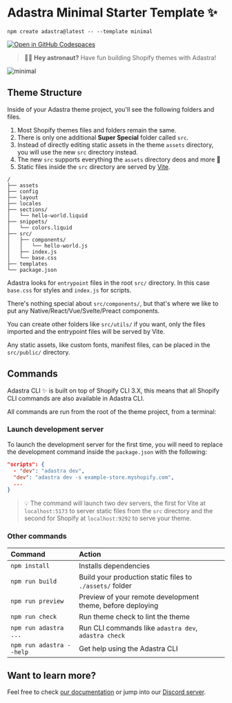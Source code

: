 # Adastra Minimal Starter Template ✨

```shell
npm create adastra@latest -- --template minimal
```

[![Open in GitHub Codespaces](https://github.com/codespaces/badge.svg)](https://github.com/codespaces/new?hide_repo_select=true&ref=main&repo=603560480)

> 🧑‍🚀 **Hey astronaut?** Have fun building Shopify themes with Adastra!

![minimal](https://raw.githubusercontent.com/blanklob/adastra/main/.github/assets/minimal-template-banner.png)

## Theme Structure

Inside of your Adastra theme project, you'll see the following folders and files.

1. Most Shopify themes files and folders remain the same.
2. There is only one additional **Super Special** folder called `src`.
3. Instead of directly editing static assets in the theme `assets` directory, you will use the new `src` directory instead.
4. The new `src` supports everything the `assets` directory deos and more 🌟
5. Static files inside the `src` directory are served by [Vite](https://vitejs.dev).

```shell
/
├── assets
├── config
├── layout
├── locales
├── sections/
│   └── hello-world.liquid
├── snippets/
│   └── colors.liquid
├── src/
│   ├── components/
│   │   └── hello-world.js
│   ├── index.js
│   └── base.css
├── templates
└── package.json
```

Adastra looks for `entrypoint` files in the root `src/` directory. In this case `base.css` for styles and `index.js` for scripts.

There's nothing special about `src/components/`, but that's where we like to put any Native/React/Vue/Svelte/Preact components.

You can create other folders like `src/utils/` if you want, only the files imported and the entrypoint files will be served by Vite.

Any static assets, like custom fonts, manifest files, can be placed in the `src/public/` directory.

## Commands

Adastra CLI ✨ is built on top of Shopify CLI 3.X, this means that all Shopify CLI commands are also available in Adastra CLI.

All commands are run from the root of the theme project, from a terminal:

### Launch development server

To launch the development server for the first time, you will need to replace the development command inside the `package.json` with the following:

```json
"scripts": {
  - "dev": "adastra dev",
  "dev": "adastra dev -s example-store.myshopify.com",
  ...
}
```

> 💡 The command will launch two dev servers, the first for Vite at `localhost:5173` to server static files from the `src` directory and the second for Shopify at `localhost:9292` to serve your theme.

### Other commands

| Command                | Action                                           |
| :--------------------- | :----------------------------------------------- |
| `npm install`          | Installs dependencies                            |
| `npm run build`        | Build your production static files to `./assets/` folder |
| `npm run preview`      | Preview of your remote development theme, before deploying |
| `npm run check`        | Run theme check to lint the theme |
| `npm run adastra ...`    | Run CLI commands like `adastra dev`, `adastra check` |
| `npm run adastra --help` | Get help using the Adastra CLI |

## Want to learn more?

Feel free to check [our documentation](https://docs.blanklob.com) or jump into our [Discord server](https://help.blanklob.com/).
